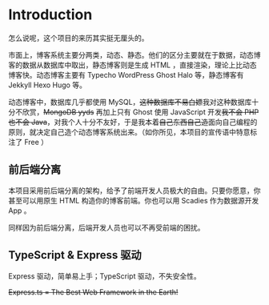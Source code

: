 # Introduction

怎么说呢，这个项目的来历其实挺无厘头的。

市面上，博客系统主要分两类，动态、静态。他们的区分主要就在于数据，动态博客的数据从数据库中取出，静态博客则是生成 HTML ，直接渲染，理论上比动态博客快。动态博客主要有 Typecho WordPress Ghost Halo 等，静态博客有 Jekkyll Hexo Hugo 等。

动态博客中，数据库几乎都使用 MySQL，~~这种数据库不易白嫖~~我对这种数据库十分不欣赏，~~MongoDB yyds~~ 再加上只有 Ghost 使用 JavaScript 开发~~我不会 PHP 也不会 Java~~，对我个人十分不友好，于是我本着~~自己东西自己造~~面向自己编程的原则，就决定自己造个动态博客系统出来。（如你所见，本项目的宣传语中特意标注了 Free ）

## 前后端分离

本项目采用前后端分离的架构，给予了前端开发人员极大的自由。只要你愿意，你甚至可以用原生 HTML 构造你的博客前端。你也可以用 Scadies 作为数据源开发 App 。

同样因为前后端分离，后端开发人员也可以不再受前端的困扰。

## TypeScript & Express 驱动

Express 驱动，简单易上手；TypeScript 驱动，不失安全性。

~~Express.ts = The Best Web Framework in the Earth!~~
